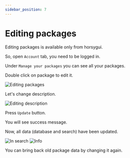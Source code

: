 ```yaml
---
sidebar_position: 7
---
```


# Editing packages
Editing packages is available only from horsygui.

So, open `Account` tab, you need to be logged in.

Under `Manage your packages` you can see all your packages.

Double click on package to edit it.

![Editing packages](/img/developers/editing-packages/form.png)

Let's change description.

![Editing description](/img/developers/editing-packages/description.png)

Press `Update` button.

You will see success message.

Now, all data (database and search) have been updated.

![In search](/img/developers/editing-packages/search.png)
![Info](/img/developers/editing-packages/info.png)

You can bring back old package data by changing it again.
